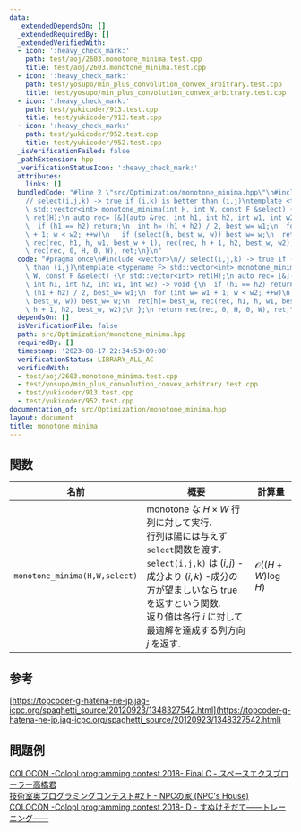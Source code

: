 ```yaml
---
data:
  _extendedDependsOn: []
  _extendedRequiredBy: []
  _extendedVerifiedWith:
  - icon: ':heavy_check_mark:'
    path: test/aoj/2603.monotone_minima.test.cpp
    title: test/aoj/2603.monotone_minima.test.cpp
  - icon: ':heavy_check_mark:'
    path: test/yosupo/min_plus_convolution_convex_arbitrary.test.cpp
    title: test/yosupo/min_plus_convolution_convex_arbitrary.test.cpp
  - icon: ':heavy_check_mark:'
    path: test/yukicoder/913.test.cpp
    title: test/yukicoder/913.test.cpp
  - icon: ':heavy_check_mark:'
    path: test/yukicoder/952.test.cpp
    title: test/yukicoder/952.test.cpp
  _isVerificationFailed: false
  _pathExtension: hpp
  _verificationStatusIcon: ':heavy_check_mark:'
  attributes:
    links: []
  bundledCode: "#line 2 \"src/Optimization/monotone_minima.hpp\"\n#include <vector>\n\
    // select(i,j,k) -> true if (i,k) is better than (i,j)\ntemplate <typename F>\
    \ std::vector<int> monotone_minima(int H, int W, const F &select) {\n std::vector<int>\
    \ ret(H);\n auto rec= [&](auto &rec, int h1, int h2, int w1, int w2) -> void {\n\
    \  if (h1 == h2) return;\n  int h= (h1 + h2) / 2, best_w= w1;\n  for (int w= w1\
    \ + 1; w < w2; ++w)\n   if (select(h, best_w, w)) best_w= w;\n  ret[h]= best_w,\
    \ rec(rec, h1, h, w1, best_w + 1), rec(rec, h + 1, h2, best_w, w2);\n };\n return\
    \ rec(rec, 0, H, 0, W), ret;\n}\n"
  code: "#pragma once\n#include <vector>\n// select(i,j,k) -> true if (i,k) is better\
    \ than (i,j)\ntemplate <typename F> std::vector<int> monotone_minima(int H, int\
    \ W, const F &select) {\n std::vector<int> ret(H);\n auto rec= [&](auto &rec,\
    \ int h1, int h2, int w1, int w2) -> void {\n  if (h1 == h2) return;\n  int h=\
    \ (h1 + h2) / 2, best_w= w1;\n  for (int w= w1 + 1; w < w2; ++w)\n   if (select(h,\
    \ best_w, w)) best_w= w;\n  ret[h]= best_w, rec(rec, h1, h, w1, best_w + 1), rec(rec,\
    \ h + 1, h2, best_w, w2);\n };\n return rec(rec, 0, H, 0, W), ret;\n}"
  dependsOn: []
  isVerificationFile: false
  path: src/Optimization/monotone_minima.hpp
  requiredBy: []
  timestamp: '2023-08-17 22:34:53+09:00'
  verificationStatus: LIBRARY_ALL_AC
  verifiedWith:
  - test/aoj/2603.monotone_minima.test.cpp
  - test/yosupo/min_plus_convolution_convex_arbitrary.test.cpp
  - test/yukicoder/913.test.cpp
  - test/yukicoder/952.test.cpp
documentation_of: src/Optimization/monotone_minima.hpp
layout: document
title: monotone minima
---
```


## 関数

| 名前         | 概要                                                 | 計算量                         |
| ------------ | ---------------------------------------------------- | ------------------------------ |
| `monotone_minima(H,W,select)` | monotone な $H\times W$ 行列に対して実行.<br> 行列は陽には与えず`select`関数を渡す.<br> `select(i,j,k)` は $(i,j)$ -成分より $(i,k)$ -成分の方が望ましいなら true を返すという関数.<br> 返り値は各行 $i$ に対して最適解を達成する列方向 $j$ を返す.                |           $\mathcal{O}((H+W)\log H)$             |

## 参考
[https://topcoder-g-hatena-ne-jp.jag-icpc.org/spaghetti_source/20120923/1348327542.html](https://topcoder-g-hatena-ne-jp.jag-icpc.org/spaghetti_source/20120923/1348327542.html)
## 問題例
[COLOCON -Colopl programming contest 2018- Final C - スペースエクスプローラー高橋君](https://atcoder.jp/contests/colopl2018-final/tasks/colopl2018_final_c) \
[技術室奥プログラミングコンテスト#2 F - NPCの家 (NPC's House)](https://atcoder.jp/contests/tkppc2/tasks/tkppc2016_f) \
[COLOCON -Colopl programming contest 2018- D - すぬけそだて――トレーニング―― ](https://atcoder.jp/contests/colopl2018-qual/tasks/colopl2018_qual_d)